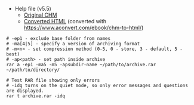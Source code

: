 * Help file (v5.5)
   * [Original CHM](./files/rar/WinRAR_5.50_help.chm)
   * [Converted HTML](https://htmlpreview.github.io/?https://raw.githubusercontent.com/cheretbe/notes/master/files/rar/winrar-help.html) (converted with https://www.aconvert.com/ebook/chm-to-html/)
```shell
# -ep1 - exclude base folder from names
# -ma[4|5] - specify a version of archiving format
# -m<n> - set compression method (0-5, 0 - store, 3 - default, 5 -best)
# -ap<path> - set path inside archive
rar a -ep1 -ma5 -m5 -apsubdir-name ~/path/to/archive.rar ~/path/to/directory/

# Test RAR file showing only errors
# -idq turns on the quiet mode, so only error messages and questions are displayed.
rar t archive.rar -idq
```
